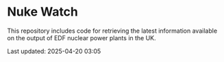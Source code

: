 # Nuke Watch

This repository includes code for retrieving the latest information available on the output of EDF nuclear power plants in the UK.

Last updated: 2025-04-20 03:05